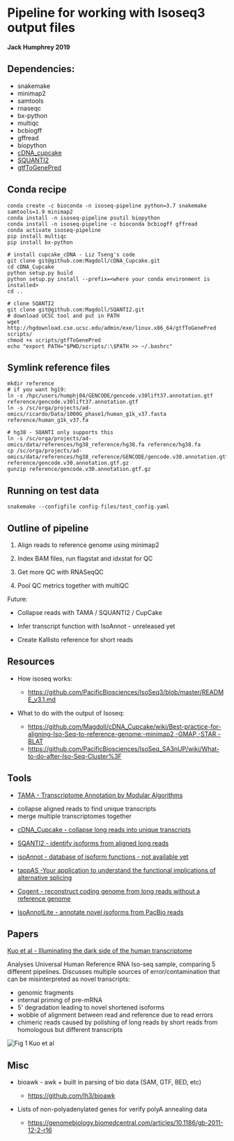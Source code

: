 # Pipeline for working with Isoseq3 output files
**Jack Humphrey 2019**

## Dependencies:
- snakemake
- minimap2
- samtools
- rnaseqc
- bx-python
- multiqc
- bcbiogff
- gffread
- biopython
- [cDNA_cupcake](https://github.com/Magdoll/cDNA_Cupcake)
- [SQUANTI2](https://github.com/Magdoll/SQANTI2)
- [gtfToGenePred](http://hgdownload.cse.ucsc.edu/admin/exe/linux.x86_64/)
## Conda recipe

```
conda create -c bioconda -n isoseq-pipeline python=3.7 snakemake samtools=1.9 minimap2
conda install -n isoseq-pipeline psutil biopython
conda install -n isoseq-pipeline -c bioconda bcbiogff gffread
conda activate isoseq-pipeline
pip install multiqc
pip install bx-python

# install cupcake_cDNA - Liz Tseng's code
git clone git@github.com:Magdoll/cDNA_Cupcake.git
cd cDNA_Cupcake
python setup.py build
python setup.py install --prefix=<where your conda environment is installed>
cd ..

# clone SQANTI2
git clone git@github.com:Magdoll/SQANTI2.git
# download UCSC tool and put in PATH
wget http://hgdownload.cse.ucsc.edu/admin/exe/linux.x86_64/gtfToGenePred scripts/
chmod +x scripts/gtfToGenePred
echo "export PATH="$PWD/scripts/:\$PATH >> ~/.bashrc"
```

## Symlink reference files

```
mkdir reference
# if you want hg19:
ln -s /hpc/users/humphj04/GENCODE/gencode.v30lift37.annotation.gtf reference/gencode.v30lift37.annotation.gtf
ln -s /sc/orga/projects/ad-omics/ricardo/Data/1000G_phase1/human_g1k_v37.fasta reference/human_g1k_v37.fa

# hg38 - SQANTI only supports this
ln -s /sc/orga/projects/ad-omics/data/references/hg38_reference/hg38.fa reference/hg38.fa
cp /sc/orga/projects/ad-omics/data/references/hg38_reference/GENCODE/gencode.v30.annotation.gtf.gz reference/gencode.v30.annotation.gtf.gz
gunzip reference/gencode.v30.annotation.gtf.gz
```

## Running on test data

```
snakemake --configfile config-files/test_config.yaml
```

## Outline of pipeline

1. Align reads to reference genome using minimap2

2. Index BAM files, run flagstat and idxstat for QC

2. Get more QC with RNASeqQC

3. Pool QC metrics together with multiQC

Future:

* Collapse reads with TAMA / SQUANTI2 / CupCake

* Infer transcript function with IsoAnnot - unreleased yet

* Create Kallisto reference for short reads


## Resources

* How isoseq works:  
    - https://github.com/PacificBiosciences/IsoSeq3/blob/master/README_v3.1.md

* What to do with the output of Isoseq:
    * https://github.com/Magdoll/cDNA_Cupcake/wiki/Best-practice-for-aligning-Iso-Seq-to-reference-genome:-minimap2,-GMAP,-STAR,-BLAT
    * https://github.com/PacificBiosciences/IsoSeq_SA3nUP/wiki/What-to-do-after-Iso-Seq-Cluster%3F


## Tools

* [TAMA - Transcriptome Annotation by Modular Algorithms](https://github.com/GenomeRIK/tama/wiki)
- collapse aligned reads to find unique transcripts
- merge multiple transcriptomes together

* [cDNA_Cupcake - collapse long reads into unique transcripts](https://github.com/Magdoll/cDNA_Cupcake)

*  [SQANTI2 - identify isoforms from aligned long reads](https://github.com/Magdoll/SQANTI2)

* [isoAnnot - database of isoform functions - not available yet ]()

* [tappAS -Your application to understand the functional implications of alternative splicing](http://tappas.org/)

* [Cogent - reconstruct coding genome from long reads without a reference genome](https://github.com/Magdoll/Cogent)


* [IsoAnnotLite - annotate novel isoforms from PacBio reads](http://tappas.org/what-if-i-come-from-pacbio/)

## Papers

[Kuo et al - Illuminating the dark side of the human transcriptome](https://www.biorxiv.org/content/biorxiv/early/2019/09/24/780015.full.pdf)

Analyses Universal Human Reference RNA Iso-seq sample, comparing 5 different pipelines.
Discusses multiple sources of error/contamination that can be misinterpreted as novel transcripts:
* genomic fragments
* internal priming of pre-mRNA
* 5' degradation leading to novel shortened isoforms
* wobble of alignment between read and reference due to read errors
* chimeric reads caused by polishing of long reads by short reads from homologous but different transcripts

![Fig 1 Kuo et al](https://www.biorxiv.org/content/biorxiv/early/2019/09/24/780015/F1.large.jpg?width=800&height=600&carousel=1)




## Misc

* bioawk - awk + built in parsing of bio data (SAM, GTF, BED, etc)
    * https://github.com/lh3/bioawk

* Lists of non-polyadenylated genes for verify polyA annealing data
    * https://genomebiology.biomedcentral.com/articles/10.1186/gb-2011-12-2-r16


